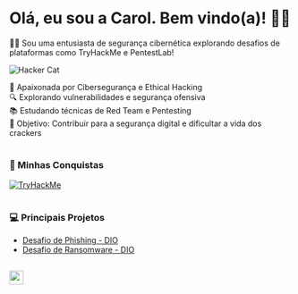# Olá, eu sou a Carol. Bem vindo(a)! 🖖🏼

🐱‍💻 Sou uma entusiasta de segurança cibernética explorando desafios de plataformas como TryHackMe e PentestLab!

![Hacker Cat](https://media1.giphy.com/media/v1.Y2lkPTc5MGI3NjExbHk0OXV5cXhha2NiMjVjMjdrdzdldTAwYWNtMmYzZXlhMnc2aXp6dSZlcD12MV9pbnRlcm5hbF9naWZfYnlfaWQmY3Q9Zw/FcqKy4Kj7XOK0hCW4g/giphy.gif)

🚀 Apaixonada por Cibersegurança e Ethical Hacking  
🔍 Explorando vulnerabilidades e segurança ofensiva  
📚 Estudando técnicas de Red Team e Pentesting  
🎯 Objetivo: Contribuir para a segurança digital e dificultar a vida dos crackers

#

### 🥇 Minhas Conquistas


[![TryHackMe](https://tryhackme-badges.s3.amazonaws.com/YoruichiBlack.png)](https://tryhackme.com/p/SEU_USUARIO_THM)

#

### 💻 Principais Projetos 
- [Desafio de Phishing - DIO](https://github.com/YoruichiBlack/cibersecurity-desafio-phishing)
- [Desafio de Ransomware - DIO](https://github.com/YoruichiBlack/cibersecurity-desafio-ransomware)



##

<a href="https://www.linkedin.com/in/carolina-cruz-932971181/">
<img src="https://img.icons8.com/?size=512&id=13930&format=png" width="25" />
</a>




<!--
**YoruichiBlack/YoruichiBlack** is a ✨ _special_ ✨ repository because its `README.md` (this file) appears on your GitHub profile.

Here are some ideas to get you started:

- 🔭 I’m currently working on ...
- 🌱 I’m currently learning ...
- 👯 I’m looking to collaborate on ...
- 🤔 I’m looking for help with ...
- 💬 Ask me about ...
- 📫 How to reach me: ...
- 😄 Pronouns: ...
- ⚡ Fun fact: ...
-->
